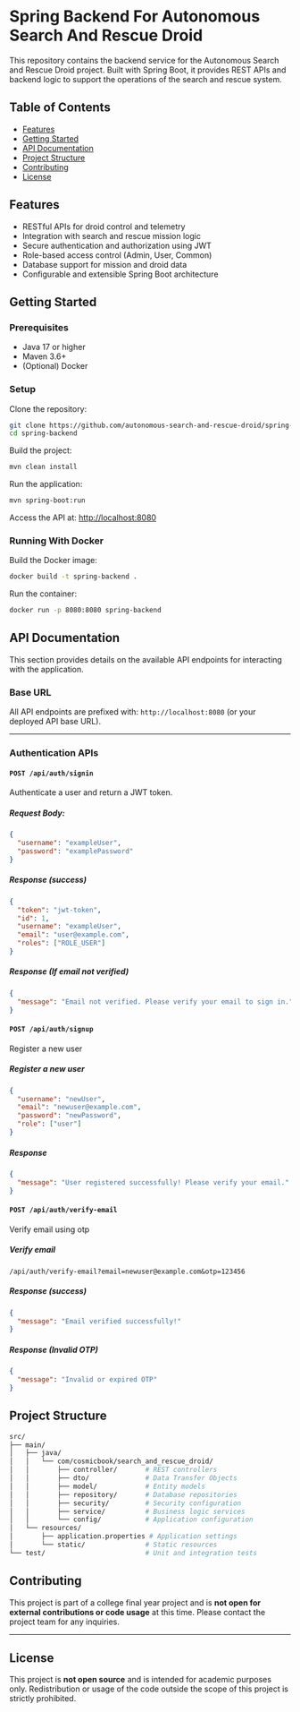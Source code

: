 # Spring Backend For Autonomous Search And Rescue Droid

This repository contains the backend service for the Autonomous Search and Rescue Droid project. Built with Spring Boot, it provides REST APIs and backend logic to support the operations of the search and rescue system.  

## Table of Contents
- [Features](#features)  
- [Getting Started](#getting-started)  
- [API Documentation](#api-documentation)  
- [Project Structure](#project-structure)  
- [Contributing](#contributing)  
- [License](#license)  

## Features
- RESTful APIs for droid control and telemetry  
- Integration with search and rescue mission logic  
- Secure authentication and authorization using JWT  
- Role-based access control (Admin, User, Common)  
- Database support for mission and droid data  
- Configurable and extensible Spring Boot architecture  

## Getting Started

### Prerequisites
- Java 17 or higher  
- Maven 3.6+  
- (Optional) Docker  

### Setup

Clone the repository:  
```bash
git clone https://github.com/autonomous-search-and-rescue-droid/spring-backend.git  
cd spring-backend  
```

Build the project:
```bash
mvn clean install  
```

Run the application:
```bash
mvn spring-boot:run  
```

Access the API at: <http://localhost:8080>

### Running With Docker

Build the Docker image:
```bash
docker build -t spring-backend .  
```

Run the container:
```bash
docker run -p 8080:8080 spring-backend  
```

## API Documentation

This section provides details on the available API endpoints for interacting with the application.

### Base URL

All API endpoints are prefixed with: `http://localhost:8080` (or your deployed API base URL).

---

### Authentication APIs

#### `POST /api/auth/signin`

Authenticate a user and return a JWT token.

##### Request Body:

```json
{
  "username": "exampleUser",
  "password": "examplePassword"
}
```

##### Response (success)
```json
{
  "token": "jwt-token",
  "id": 1,
  "username": "exampleUser",
  "email": "user@example.com",
  "roles": ["ROLE_USER"]
}
```

##### Response (If email not verified)
```json
{
  "message": "Email not verified. Please verify your email to sign in."
}
```


#### `POST /api/auth/signup`

Register a new user

##### Register a new user
```json
{
  "username": "newUser",
  "email": "newuser@example.com",
  "password": "newPassword",
  "role": ["user"]
}
```

##### Response
```json
{
  "message": "User registered successfully! Please verify your email."
}
```

#### `POST /api/auth/verify-email`

Verify email using otp

##### Verify email

```url
/api/auth/verify-email?email=newuser@example.com&otp=123456
```

##### Response (success)

```json
{
  "message": "Email verified successfully!"
}
```

##### Response (Invalid OTP)
```json
{
  "message": "Invalid or expired OTP"
}
```

## Project Structure

```bash
src/
├── main/
│   ├── java/
│   │   └── com/cosmicbook/search_and_rescue_droid/
│   │       ├── controller/       # REST controllers
│   │       ├── dto/              # Data Transfer Objects
│   │       ├── model/            # Entity models
│   │       ├── repository/       # Database repositories
│   │       ├── security/         # Security configuration
│   │       ├── service/          # Business logic services
│   │       └── config/           # Application configuration
│   └── resources/
│       ├── application.properties # Application settings
│       └── static/               # Static resources
└── test/                         # Unit and integration tests
```

## Contributing

This project is part of a college final year project and is **not open for external contributions or code usage** at this time. Please contact the project team for any inquiries.

---

## License

This project is **not open source** and is intended for academic purposes only. Redistribution or usage of the code outside the scope of this project is strictly prohibited.
